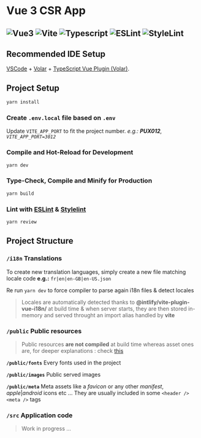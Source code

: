 
# Vue 3 CSR App

## ![Vue3](https://img.shields.io/badge/Vue3-41B883?logo=vuedotjs&logoColor=364659) ![Vite](https://img.shields.io/badge/Vite-9e54f3?logo=vite&logoColor=f6c84c) ![Typescript](https://img.shields.io/badge/TypeScript-4377c0?logo=typescript&logoColor=ffffff) ![ESLint](https://img.shields.io/badge/ESLint-4f38bc?logo=eslint&logoColor=ffffff) ![StyleLint](https://img.shields.io/badge/StyleLint-black?logo=stylelint&logoColor=ffffff)

## Recommended IDE Setup

[VSCode](https://code.visualstudio.com/) + [Volar](https://marketplace.visualstudio.com/items?itemName=Vue.volar) + [TypeScript Vue Plugin (Volar)](https://marketplace.visualstudio.com/items?itemName=Vue.vscode-typescript-vue-plugin).
  

## Project Setup

```sh
yarn install
```

### Create `.env.local` file based on `.env`
Update `VITE_APP_PORT` to fit the project number.
*e.g.: **PUX012**, `VITE_APP_PORT=3012`*

### Compile and Hot-Reload for Development

```sh
yarn dev
```

### Type-Check, Compile and Minify for Production

```sh
yarn build
```

### Lint with [ESLint](https://eslint.org/) & [Stylelint](https://stylelint.io/)

```sh
yarn review
```

## Project Structure

### `/i18n` Translations

To create new translation languages, simply create a new file matching locale code
**e.g.:** `fr|en|en-GB|en-US.json`

Re run `yarn dev` to force compiler to parse again i18n files & detect locales
> Locales are automatically detected thanks to **@intlify/vite-plugin-vue-i18n/** at build time & when server starts, they are then stored in-memory and served throught an import alias handled by **vite**

### `/public` Public resources

> Public resources **are not compiled** at build time whereas asset ones are, for deeper explanations : check [this](https://vitejs.dev/guide/assets.html) 

**`/public/fonts`**
Every fonts used in the project

**`/public/images`**
Public served images

**`/public/meta`**
Meta assets like a *favicon* or any other *manifest*, *apple*|*android* icons etc ... They are usually included in some `<header />` `<meta />` tags

### `/src` Application code

> Work in progress ...